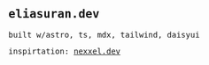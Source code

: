 <samp>

  ## eliasuran.dev

  built w/astro, ts, mdx, tailwind, daisyui

  inspirtation: [nexxel.dev](https://github.com/nexxeln/nexxel.dev)

</samp>
